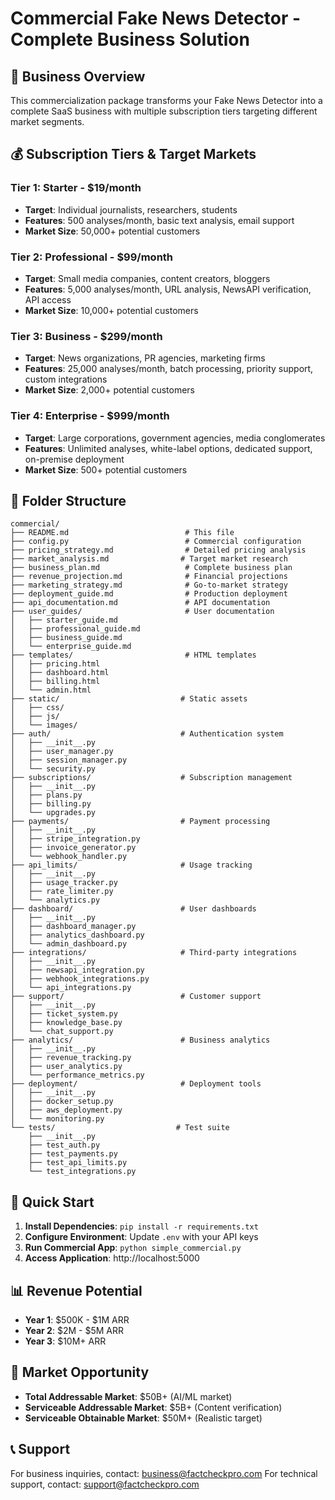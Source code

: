 # Commercial Fake News Detector - Complete Business Solution

## 🎯 Business Overview

This commercialization package transforms your Fake News Detector into a complete SaaS business with multiple subscription tiers targeting different market segments.

## 💰 Subscription Tiers & Target Markets

### Tier 1: Starter - $19/month
- **Target**: Individual journalists, researchers, students
- **Features**: 500 analyses/month, basic text analysis, email support
- **Market Size**: 50,000+ potential customers

### Tier 2: Professional - $99/month  
- **Target**: Small media companies, content creators, bloggers
- **Features**: 5,000 analyses/month, URL analysis, NewsAPI verification, API access
- **Market Size**: 10,000+ potential customers

### Tier 3: Business - $299/month
- **Target**: News organizations, PR agencies, marketing firms
- **Features**: 25,000 analyses/month, batch processing, priority support, custom integrations
- **Market Size**: 2,000+ potential customers

### Tier 4: Enterprise - $999/month
- **Target**: Large corporations, government agencies, media conglomerates
- **Features**: Unlimited analyses, white-label options, dedicated support, on-premise deployment
- **Market Size**: 500+ potential customers

## 📁 Folder Structure

```
commercial/
├── README.md                          # This file
├── config.py                          # Commercial configuration
├── pricing_strategy.md                # Detailed pricing analysis
├── market_analysis.md                # Target market research
├── business_plan.md                   # Complete business plan
├── revenue_projection.md              # Financial projections
├── marketing_strategy.md              # Go-to-market strategy
├── deployment_guide.md                # Production deployment
├── api_documentation.md               # API documentation
├── user_guides/                       # User documentation
│   ├── starter_guide.md
│   ├── professional_guide.md
│   ├── business_guide.md
│   └── enterprise_guide.md
├── templates/                         # HTML templates
│   ├── pricing.html
│   ├── dashboard.html
│   ├── billing.html
│   └── admin.html
├── static/                           # Static assets
│   ├── css/
│   ├── js/
│   └── images/
├── auth/                             # Authentication system
│   ├── __init__.py
│   ├── user_manager.py
│   ├── session_manager.py
│   └── security.py
├── subscriptions/                    # Subscription management
│   ├── __init__.py
│   ├── plans.py
│   ├── billing.py
│   └── upgrades.py
├── payments/                         # Payment processing
│   ├── __init__.py
│   ├── stripe_integration.py
│   ├── invoice_generator.py
│   └── webhook_handler.py
├── api_limits/                       # Usage tracking
│   ├── __init__.py
│   ├── usage_tracker.py
│   ├── rate_limiter.py
│   └── analytics.py
├── dashboard/                        # User dashboards
│   ├── __init__.py
│   ├── dashboard_manager.py
│   ├── analytics_dashboard.py
│   └── admin_dashboard.py
├── integrations/                     # Third-party integrations
│   ├── __init__.py
│   ├── newsapi_integration.py
│   ├── webhook_integrations.py
│   └── api_integrations.py
├── support/                          # Customer support
│   ├── __init__.py
│   ├── ticket_system.py
│   ├── knowledge_base.py
│   └── chat_support.py
├── analytics/                        # Business analytics
│   ├── __init__.py
│   ├── revenue_tracking.py
│   ├── user_analytics.py
│   └── performance_metrics.py
├── deployment/                       # Deployment tools
│   ├── __init__.py
│   ├── docker_setup.py
│   ├── aws_deployment.py
│   └── monitoring.py
└── tests/                           # Test suite
    ├── __init__.py
    ├── test_auth.py
    ├── test_payments.py
    ├── test_api_limits.py
    └── test_integrations.py
```

## 🚀 Quick Start

1. **Install Dependencies**: `pip install -r requirements.txt`
2. **Configure Environment**: Update `.env` with your API keys
3. **Run Commercial App**: `python simple_commercial.py`
4. **Access Application**: http://localhost:5000

## 📊 Revenue Potential

- **Year 1**: $500K - $1M ARR
- **Year 2**: $2M - $5M ARR  
- **Year 3**: $10M+ ARR

## 🎯 Market Opportunity

- **Total Addressable Market**: $50B+ (AI/ML market)
- **Serviceable Addressable Market**: $5B+ (Content verification)
- **Serviceable Obtainable Market**: $50M+ (Realistic target)

## 📞 Support

For business inquiries, contact: business@factcheckpro.com
For technical support, contact: support@factcheckpro.com